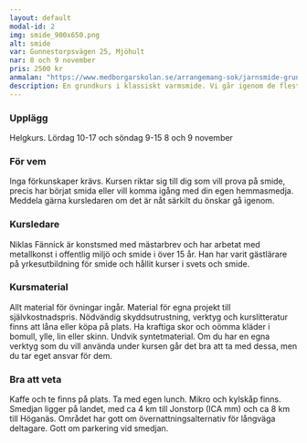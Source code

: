 ```yaml
---
layout: default
modal-id: 2
img: smide_900x650.png
alt: smide
var: Gunnestorpsvägen 25, Mjöhult
nar: 8 och 9 november
pris: 2500 kr
anmalan: "https://www.medborgarskolan.se/arrangemang-sok/jarnsmide-grunderna-1471220/"
description: En grundkurs i klassiskt varmsmide. Vi går igenom de flesta nödvändiga varmsmidestekniker genom smide av enkla bruksföremål. För värmning använder vi oss av gasässja, som är en enkel och effektiv ässja för den som har smide som hobby. Vi kikar på brandsäkerhet och arbetsmiljö.
---
```


### Upplägg

Helgkurs. Lördag 10-17 och söndag 9-15
8 och 9 november

### För vem

Inga förkunskaper krävs. Kursen riktar sig till dig som vill prova på smide, precis har börjat smida eller vill komma igång med din egen hemmasmedja. Meddela gärna kursledaren om det är nåt särkilt du önskar gå igenom.

### Kursledare

Niklas Fännick är konstsmed med mästarbrev och har arbetat med metallkonst i offentlig miljö och smide i över 15 år. Han har varit gästlärare på yrkesutbildning för smide och hållit kurser i svets och smide.

### Kursmaterial

Allt material för övningar ingår. Material för egna projekt till självkostnadspris. Nödvändig skyddsutrustning, verktyg och kurslitteratur finns att låna eller köpa på plats. Ha kraftiga skor och oömma kläder i bomull, ylle, lin eller skinn. Undvik syntetmaterial.
Om du har en egna verktyg som du vill använda under kursen går det bra att ta med dessa, men du tar eget ansvar för dem.

### Bra att veta

Kaffe och te finns på plats. Ta med egen lunch. Mikro och kylskåp finns. Smedjan ligger på landet, med ca 4 km till Jonstorp (ICA mm) och ca 8 km till Höganäs. Området har gott om övernattningsalternativ för långväga deltagare. Gott om parkering vid smedjan.
